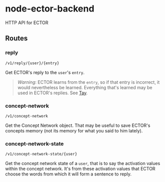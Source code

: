 # node-ector-backend
HTTP API for ECTOR

## Routes

### reply

`/v1/reply/{user}/{entry}`

Get ECTOR's reply to the `user`'s `entry`.

> *Warning*: ECTOR learns from the `entry`, so if that entry 
> is incorrect, it would nevertheless be learned. Everything 
> that's learned may be used in ECTOR's replies. See [Tay](https://en.wikipedia.org/wiki/Tay_(bot)).

### concept-network

`/v1/concept-network`

Get the Concept Network object.
That may be useful to save ECTOR's concepts memory (not its memory for what you said to him lately).

### concept-network-state

`/v1/concept-network-state/{user}`

Get the concept network state of a `user`, that is to say the activation values within the concept network.
It's from these activation values that ECTOR choose the words from which it will form a sentence to reply.
